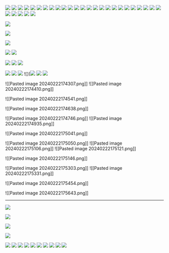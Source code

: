 ![](https://i.imgur.com/vVygaUT.png)
![](https://i.imgur.com/m6nIxfE.png)
![](https://i.imgur.com/U26Cg5L.png)
![](https://i.imgur.com/JiePXzl.png)
![](https://i.imgur.com/W2FIy80.png)
![](https://i.imgur.com/12MKHxR.png)
![](https://i.imgur.com/6uNi5PE.png)
![](https://i.imgur.com/zwyY1LC.png)
![](https://i.imgur.com/9VkYv2w.png)
![](https://i.imgur.com/QDkMEy8.png)
![](https://i.imgur.com/XuvCqQ7.png)
![](https://i.imgur.com/KgUAK7P.png)
![](https://i.imgur.com/Pwzsg4e.png)
![](https://i.imgur.com/r9ZJvuQ.png)
![](https://i.imgur.com/3BSg6ok.png)
![](https://i.imgur.com/4dG0tkJ.png)
![](https://i.imgur.com/Vv1NuzJ.png)
![](https://i.imgur.com/O8gW834.png)
![](https://i.imgur.com/9NJgUQN.png)
![](https://i.imgur.com/yV09pKY.png)
![](https://i.imgur.com/D3puJK5.png)
![](https://i.imgur.com/NuaOJ6s.png)
![](https://i.imgur.com/jTxmxP4.png)
![](https://i.imgur.com/ArxJNTO.png)
![](https://i.imgur.com/BLrwk5B.png)
![](https://i.imgur.com/IQWJHn3.png)
![](https://i.imgur.com/njzO55G.png)
![](https://i.imgur.com/7NE0to2.png)
![](https://i.imgur.com/MwS3EOd.png)
![](https://i.imgur.com/eas0WaP.png)

![](https://i.imgur.com/LfI3P2i.png)

![](https://i.imgur.com/nujvAhn.png)

![](https://i.imgur.com/D3utgnz.png)

![](https://i.imgur.com/MWcbaGn.png)
![](https://i.imgur.com/IAV8brm.png)

![](https://i.imgur.com/pMUyqYp.png)
![](https://i.imgur.com/ZHU3V2T.png)
![](https://i.imgur.com/hbnyy9P.png)

![](https://i.imgur.com/5dQLqeG.png)
![](https://i.imgur.com/fQuVgNB.png)
![](https://i.imgur.com/YYYFrCM.png)
![](![](https://i.imgur.com/Ne02aOD.png)
![](https://i.imgur.com/MLC5fZ8.png)
![](https://i.imgur.com/wprh2O4.png)
<!--⚠️Imgur upload failed, check dev console-->
![[Pasted image 20240222174307.png]]<!--⚠️Imgur upload failed, check dev console-->
![[Pasted image 20240222174410.png]]
<!--⚠️Imgur upload failed, check dev console-->
![[Pasted image 20240222174541.png]]
<!--⚠️Imgur upload failed, check dev console-->
![[Pasted image 20240222174638.png]]
<!--⚠️Imgur upload failed, check dev console-->
![[Pasted image 20240222174746.png]]
![[Pasted image 20240222174935.png]]
<!--⚠️Imgur upload failed, check dev console-->
![[Pasted image 20240222175041.png]]
<!--⚠️Imgur upload failed, check dev console-->
![[Pasted image 20240222175050.png]]<!--⚠️Imgur upload failed, check dev console-->
![[Pasted image 20240222175106.png]]<!--⚠️Imgur upload failed, check dev console-->
![[Pasted image 20240222175121.png]]
<!--⚠️Imgur upload failed, check dev console-->
![[Pasted image 20240222175146.png]]
<!--⚠️Imgur upload failed, check dev console-->
![[Pasted image 20240222175303.png]]<!--⚠️Imgur upload failed, check dev console-->
![[Pasted image 20240222175331.png]]

<!--⚠️Imgur upload failed, check dev console-->
![[Pasted image 20240222175454.png]]

<!--⚠️Imgur upload failed, check dev console-->
![[Pasted image 20240222175643.png]]

---


![](https://i.imgur.com/0LasslG.png)

![](https://i.imgur.com/BUfXGJJ.png)

![](https://i.imgur.com/zJmkR41.png)

![](https://i.imgur.com/ymQ71IJ.png)

![](https://i.imgur.com/PWig30C.png)
![](https://i.imgur.com/DtuFqsi.png)
![](https://i.imgur.com/x23jHtG.png)
![](https://i.imgur.com/BiuugKD.png)
![](https://i.imgur.com/x6rdMFT.png)
![](https://i.imgur.com/FzGB389.png)
![](https://i.imgur.com/Txyzi0o.png)
![](https://i.imgur.com/jXtPBh0.png)
![](https://i.imgur.com/TqVdKzB.png)
![](https://i.imgur.com/rxD1tfh.png)
